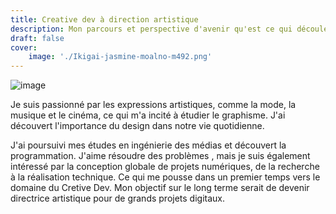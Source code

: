 ```yaml
---
title: Creative dev à direction artistique
description: Mon parcours et perspective d'avenir qu'est ce qui découle de mon Ikigaï.
draft: false
cover:
    image: './Ikigai-jasmine-moalno-m492.png'
---
```


![image](/labveillTech/content/a-propos/Ikigai-jasmine-moalno-m492.png)


Je suis passionné par les expressions artistiques, comme la mode, la musique et le cinéma, ce qui m'a incité à étudier le graphisme. J'ai découvert l'importance du design dans notre vie quotidienne. 

J'ai poursuivi mes études en ingénierie des médias et découvert la programmation. J'aime résoudre des problèmes , mais je suis également intéressé par la conception globale de projets numériques, de la recherche à la réalisation technique. Ce qui me pousse dans un premier temps vers le domaine du Cretive Dev. Mon objectif sur le long terme serait de devenir directrice artistique pour de grands projets digitaux.

